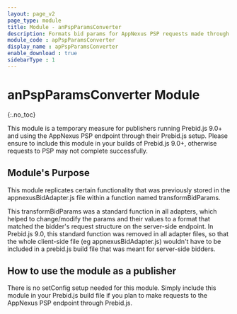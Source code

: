 ```yaml
---
layout: page_v2
page_type: module
title: Module - anPspParamsConverter
description: Formats bid params for AppNexus PSP requests made through Prebid.js.
module_code : apPspParamsConverter
display_name : apPspParamsConverter
enable_download : true
sidebarType : 1
---
```


# anPspParamsConverter Module

{:.no_toc}

This module is a temporary measure for publishers running Prebid.js 9.0+ and using the AppNexus PSP endpoint through their Prebid.js setup. Please ensure to include this module in your builds of Prebid.js 9.0+, otherwise requests to PSP may not complete successfully.

## Module's Purpose

This module replicates certain functionality that was previously stored in the appnexusBidAdapter.js file within a function named transformBidParams.

This transformBidParams was a standard function in all adapters, which helped to change/modify the params and their values to a format that matched the bidder's request structure on the server-side endpoint. In Prebid.js 9.0, this standard function was removed in all adapter files, so that the whole client-side file (eg appnexusBidAdapter.js) wouldn't have to be included in a prebid.js build file that was meant for server-side bidders.

## How to use the module as a publisher

There is no setConfig setup needed for this module.  Simply include this module in your Prebid.js build file if you plan to make requests to the AppNexus PSP endpoint through Prebid.js.